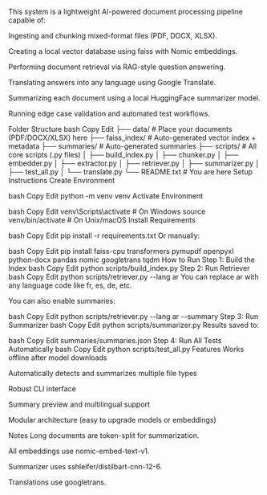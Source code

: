 This system is a lightweight AI-powered document processing pipeline capable of:

Ingesting and chunking mixed-format files (PDF, DOCX, XLSX).

Creating a local vector database using faiss with Nomic embeddings.

Performing document retrieval via RAG-style question answering.

Translating answers into any language using Google Translate.

Summarizing each document using a local HuggingFace summarizer model.

Running edge case validation and automated test workflows.

 Folder Structure
bash
Copy
Edit
├── data/               # Place your documents (PDF/DOCX/XLSX) here
├── faiss_index/        # Auto-generated vector index + metadata
├── summaries/          # Auto-generated summaries
├── scripts/            # All core scripts (.py files)
│   ├── build_index.py
│   ├── chunker.py
│   ├── embedder.py
│   ├── extractor.py
│   ├── retriever.py
│   ├── summarizer.py
│   ├── test_all.py
│   └── translate.py
└── README.txt          # You are here
 Setup Instructions
Create Environment

bash
Copy
Edit
python -m venv venv
Activate Environment

bash
Copy
Edit
venv\Scripts\activate   # On Windows
source venv/bin/activate  # On Unix/macOS
Install Requirements

bash
Copy
Edit
pip install -r requirements.txt
Or manually:

bash
Copy
Edit
pip install faiss-cpu transformers pymupdf openpyxl python-docx pandas nomic googletrans tqdm
 How to Run
Step 1: Build the Index
bash
Copy
Edit
python scripts/build_index.py
Step 2: Run Retriever
bash
Copy
Edit
python scripts/retriever.py --lang ar
You can replace ar with any language code like fr, es, de, etc.

You can also enable summaries:

bash
Copy
Edit
python scripts/retriever.py --lang ar --summary
Step 3: Run Summarizer
bash
Copy
Edit
python scripts/summarizer.py
Results saved to:

bash
Copy
Edit
summaries/summaries.json
Step 4: Run All Tests Automatically
bash
Copy
Edit
python scripts/test_all.py
 Features
Works offline after model downloads

Automatically detects and summarizes multiple file types

Robust CLI interface

Summary preview and multilingual support

Modular architecture (easy to upgrade models or embeddings)

 Notes
Long documents are token-split for summarization.

All embeddings use nomic-embed-text-v1.

Summarizer uses sshleifer/distilbart-cnn-12-6.

Translations use googletrans.

